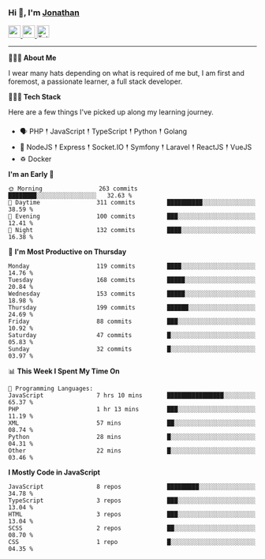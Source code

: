 ### Hi 👋, I'm [Jonathan](https://jonathan-d.ch) 

<p>
  <a href="https://www.linkedin.com/in/jdebetaz">
    <img src="https://img.shields.io/badge/linkedin-%230077B5.svg?&style=for-the-badge&logo=linkedin&logoColor=white" height=25>
  </a>
  <a href="https://www.instagram.com/jdebetaz/">
    <img src="https://img.shields.io/badge/instagram-%23E4405F.svg?&style=for-the-badge&logo=instagram&logoColor=white" height=25>
  </a>
  <a href="https://wakatime.com/@5c95ead1-71ee-4ecc-9a32-6c2b293dd432">
    <img src="https://wakatime.com/badge/user/5c95ead1-71ee-4ecc-9a32-6c2b293dd432.svg?style=for-the-badge" height=25 alt="Total time coded since Aug 23 2019" />
  </a>
</p>

-------

**🙋🏻‍♂️ About Me** 

<p>I wear many hats depending on what is required of me but, I am first and foremost, a passionate learner, a full stack developer.</p>

**👨🏻‍💻 Tech Stack** 

<p>Here are a few things I've picked up along my learning journey.</p>

- 🗣 PHP 𒑰 JavaScript 𒑰 TypeScript 𒑰 Python 𒑰 Golang
- 🎒 NodeJS 𒑰 Express 𒑰 Socket.IO 𒑰 Symfony 𒑰 Laravel 𒑰 ReactJS 𒑰 VueJS
- ♽ Docker

<!--START_SECTION:waka-->
**I'm an Early 🐤** 

```text
🌞 Morning                263 commits         ████████░░░░░░░░░░░░░░░░░   32.63 % 
🌆 Daytime                311 commits         ██████████░░░░░░░░░░░░░░░   38.59 % 
🌃 Evening                100 commits         ███░░░░░░░░░░░░░░░░░░░░░░   12.41 % 
🌙 Night                  132 commits         ████░░░░░░░░░░░░░░░░░░░░░   16.38 % 
```
📅 **I'm Most Productive on Thursday** 

```text
Monday                   119 commits         ████░░░░░░░░░░░░░░░░░░░░░   14.76 % 
Tuesday                  168 commits         █████░░░░░░░░░░░░░░░░░░░░   20.84 % 
Wednesday                153 commits         █████░░░░░░░░░░░░░░░░░░░░   18.98 % 
Thursday                 199 commits         ██████░░░░░░░░░░░░░░░░░░░   24.69 % 
Friday                   88 commits          ███░░░░░░░░░░░░░░░░░░░░░░   10.92 % 
Saturday                 47 commits          █░░░░░░░░░░░░░░░░░░░░░░░░   05.83 % 
Sunday                   32 commits          █░░░░░░░░░░░░░░░░░░░░░░░░   03.97 % 
```


📊 **This Week I Spent My Time On** 

```text
💬 Programming Languages: 
JavaScript               7 hrs 10 mins       ████████████████░░░░░░░░░   65.37 % 
PHP                      1 hr 13 mins        ███░░░░░░░░░░░░░░░░░░░░░░   11.19 % 
XML                      57 mins             ██░░░░░░░░░░░░░░░░░░░░░░░   08.74 % 
Python                   28 mins             █░░░░░░░░░░░░░░░░░░░░░░░░   04.31 % 
Other                    22 mins             █░░░░░░░░░░░░░░░░░░░░░░░░   03.46 % 
```

**I Mostly Code in JavaScript** 

```text
JavaScript               8 repos             █████████░░░░░░░░░░░░░░░░   34.78 % 
TypeScript               3 repos             ███░░░░░░░░░░░░░░░░░░░░░░   13.04 % 
HTML                     3 repos             ███░░░░░░░░░░░░░░░░░░░░░░   13.04 % 
SCSS                     2 repos             ██░░░░░░░░░░░░░░░░░░░░░░░   08.70 % 
CSS                      1 repo              █░░░░░░░░░░░░░░░░░░░░░░░░   04.35 % 
```




<!--END_SECTION:waka-->
